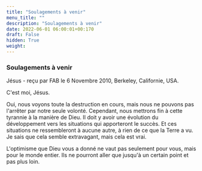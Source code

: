 ```yaml
---
title: "Soulagements à venir"
menu_title: ""
description: "Soulagements à venir"
date: 2022-06-01 06:00:01+00:170
draft: False
hidden: True
weight:
---
```

### Soulagements à venir

Jésus - reçu par FAB le 6 Novembre 2010, Berkeley, Californie, USA.

C'est moi, Jésus.

Oui, nous voyons toute la destruction en cours, mais nous ne pouvons pas l'arrêter par notre seule volonté. Cependant, nous mettrons fin à cette tyrannie à la manière de Dieu. Il doit y avoir une évolution du développement vers les situations qui apporteront le succès. Et ces situations ne ressembleront à aucune autre, à rien de ce que la Terre a vu. Je sais que cela semble extravagant, mais cela est vrai.

L'optimisme que Dieu vous a donné ne vaut pas seulement pour vous, mais pour le monde entier. Ils ne pourront aller que jusqu'à un certain point et pas plus loin.
